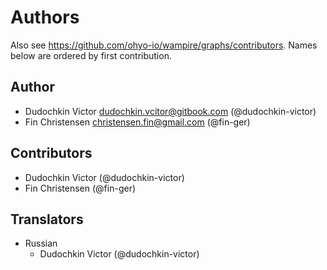 Authors
=======

Also see https://github.com/ohyo-io/wampire/graphs/contributors.
Names below are ordered by first contribution.

Author
------

- Dudochkin Victor <dudochkin.vcitor@gitbook.com> (@dudochkin-victor)
- Fin Christensen <christensen.fin@gmail.com> (@fin-ger)

Contributors
------------

- Dudochkin Victor (@dudochkin-victor)
- Fin Christensen (@fin-ger)

Translators
------------

- Russian
    - Dudochkin Victor (@dudochkin-victor)
